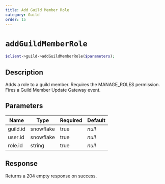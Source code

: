 ```yaml
---
title: Add Guild Member Role
category: Guild
order: 15
---
```


# `addGuildMemberRole`

```php
$client->guild->addGuildMemberRole($parameters);
```

## Description

Adds a role to a guild member. Requires the MANAGE_ROLES permission.  Fires a Guild Member Update Gateway event.

## Parameters


Name | Type | Required | Default
--- | --- | --- | ---
guild.id | snowflake | true | *null*
user.id | snowflake | true | *null*
role.id | string | true | *null*

## Response

Returns a 204 empty response on success.

